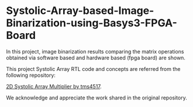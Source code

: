 # Systolic-Array-based-Image-Binarization-using-Basys3-FPGA-Board
In this project, image binarization results comparing the matrix operations obtained via software based and hardware based (fpga board) are shown.

This project Systolic Array RTL code and concepts are referred from the following repository:

[2D Systolic Array Multiplier by tms4517](https://github.com/tms4517/2D-Systolic-Array-Multiplier/tree/main/rtl).

We acknowledge and appreciate the work shared in the original repository.
